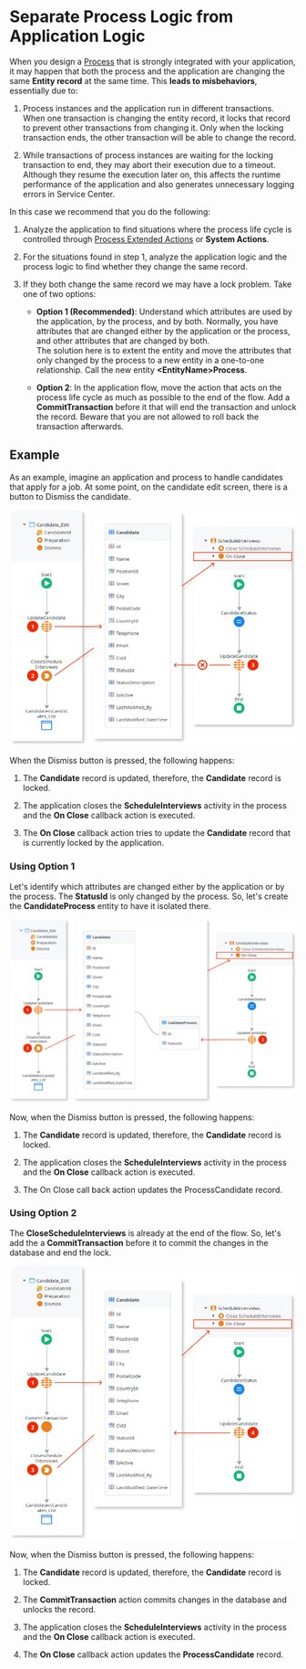 # Separate Process Logic from Application Logic

When you design a [Process](../intro.md) that is strongly integrated with your application, it may happen that both the process and the application are changing the same **Entity record** at the same time. This **leads to misbehaviors**, essentially due to:

1. Process instances and the application run in different transactions. When one transaction is changing the entity record, it locks that record to prevent other transactions from changing it. Only when the locking transaction ends, the other transaction will be able to change the record.

2. While transactions of process instances are waiting for the locking transaction to end, they may abort their execution due to a timeout. Although they resume the execution later on, this affects the runtime performance of the application and also generates unnecessary logging errors in Service Center.

In this case we recommend that you do the following:

1. Analyze the application to find situations where the process life cycle is controlled through [Process Extended Actions](../actions-extended/intro.md) or **System Actions**.

2. For the situations found in step 1, analyze the application logic and the process logic to find whether they change the same record.

3. If they both change the same record we may have a lock problem. Take one of two options:

    * **Option 1 (Recommended)**: Understand which attributes are used by the application, by the process, and by both. Normally, you have attributes that are changed either by the application or the process, and other attributes that are changed by both.  
        The solution here is to extent the entity and move the attributes that only changed by the process to a new entity in a one-to-one relationship. Call the new entity **&lt;EntityName&gt;Process**.

    * **Option 2**: In the application flow, move the action that acts on the process life cycle as much as possible to the end of the flow. Add a **CommitTransaction** before it that will end the transaction and unlock the record. Beware that you are not allowed to roll back the transaction afterwards.


## Example

As an example, imagine an application and process to handle candidates that apply for a job. At some point, on the candidate edit screen, there is a button to Dismiss the candidate.

![](images/separate-logic-1.png)

When the Dismiss button is pressed, the following happens:

1. The **Candidate** record is updated, therefore, the **Candidate** record is locked.

2. The application closes the **ScheduleInterviews** activity in the process and the **On Close** callback action is executed.

3. The **On Close** callback action tries to update the **Candidate** record that is currently locked by the application.

### Using Option 1

Let's identify which attributes are changed either by the application or by the process. The **StatusId** is only changed by the process. So, let's create the **CandidateProcess** entity to have it isolated there.

![](images/separate-logic-2.png)

Now, when the Dismiss button is pressed, the following happens:

1. The **Candidate** record is updated, therefore, the **Candidate** record is locked.

2. The application closes the **ScheduleInterviews** activity in the process and the **On Close** callback action is executed.

3. The On Close call back action updates the ProcessCandidate record.

### Using Option 2

The **CloseScheduleInterviews** is already at the end of the flow. So, let's add the a **CommitTransaction** before it to commit the changes in the database and end the lock.

![](images/separate-logic-3.png)

Now, when the Dismiss button is pressed, the following happens:

1. The **Candidate** record is updated, therefore, the **Candidate** record is locked.

2. The **CommitTransaction** action commits changes in the database and unlocks the record.

3. The application closes the **ScheduleInterviews** activity in the process and the **On Close** callback action is executed.

4. The **On Close** callback action updates the **ProcessCandidate** record.
